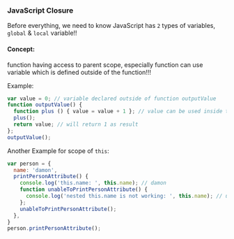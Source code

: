 ### JavaScript Closure

Before everything, we need to know JavaScript has `2` types of variables, `global` & `local` variable!!

#### Concept:

function having access to parent scope, especially function can use variable which is defined outside of the function!!!

Example:

``` js
var value = 0; // variable declared outside of function outputValue
function outputValue() {
  function plus () { value = value + 1 }; // value can be used inside the function
  plus();
  return value; // will return 1 as result
};
outputValue();
```

Another Example for scope of `this`:

```js
var person = {
  name: 'damon',
  printPersonAttribute() {
    console.log('this.name: ', this.name); // damon
    function unableToPrintPersonAttribute() {
      console.log('nested this.name is not working: ', this.name); // undefined
    };
    unableToPrintPersonAttribute();
  },
}
person.printPersonAttribute();
```
